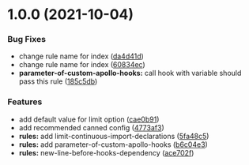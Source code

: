 # 1.0.0 (2021-10-04)


### Bug Fixes

* change rule name for index ([da4d41d](https://github.com/wtlin1228/eslint-plugin-wtlin/commit/da4d41d89b9ca15fa1b72335fd2a8e5c08bf2d2a))
* change rule name for index ([60834ec](https://github.com/wtlin1228/eslint-plugin-wtlin/commit/60834eccf0214cfd2d2696bab8d7ac26117011de))
* **parameter-of-custom-apollo-hooks:** call hook with variable should pass this rule ([185c5db](https://github.com/wtlin1228/eslint-plugin-wtlin/commit/185c5db3a8258ecadbf1c5fed1695f21e8f09d3a))


### Features

* add default value for limit option ([cae0b91](https://github.com/wtlin1228/eslint-plugin-wtlin/commit/cae0b91ddd194e34ddc805e8f3d502096cf057b8))
* add recommended canned config ([4773af3](https://github.com/wtlin1228/eslint-plugin-wtlin/commit/4773af3b7217676be82b3a6006af0f2a466d137b))
* **rules:** add limit-continuous-import-declarations ([5fa48c5](https://github.com/wtlin1228/eslint-plugin-wtlin/commit/5fa48c5ed7500417e42880cbca10ee248b275bca))
* **rules:** add parameter-of-custom-apollo-hooks ([b6c04e3](https://github.com/wtlin1228/eslint-plugin-wtlin/commit/b6c04e37bd1fec0150640cd5dd58b4b46031d735))
* **rules:** new-line-before-hooks-dependency ([ace702f](https://github.com/wtlin1228/eslint-plugin-wtlin/commit/ace702f3e12a863451c02ac2079314a3a5b5df74))
